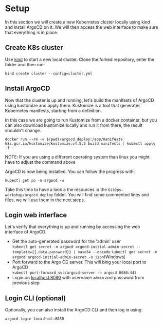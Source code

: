 # Setup

In this section we will create a new Kubernetes cluster locally using kind and install ArgoCD on it.
We will then access the web interface to make sure that everything is in place.

## Create K8s cluster

Use [kind](https://github.com/kubernetes-sigs/kind) to start a new local cluster.
Clone the forked repository, enter the folder and then run:

```
kind create cluster --config=cluster.yml
```

## Install ArgoCD

Now that the cluster is up and running, let's build the manifests of ArgoCD using kustomize and apply them.
Kustomize is a tool that generates Kubernetes manifests, starting from a definition.

In this case we are going to run Kustomize from a docker container, but you can also download kustomize locally and run it from there, the result shouldn't change.

```
docker run --rm -v $(pwd)/argocd_deploy:/app/manifests k8s.gcr.io/kustomize/kustomize:v4.5.3 build manifests | kubectl apply -f -
```

NOTE: If you are using a different operating system than linux you might have to adjust the command above

ArgoCD is now being installed. You can follow the progress with:

```
kubectl get po -n argocd -w
```

Take this time to have a look a the resources in the `GitOps-workshop/argocd_deploy` folder.
You will find some commented lines and files, we will use them in the next steps.

## Login web interface

Let's verify that everything is up and running by accessing the web interface of ArgoCD.

- Get the auto-generated password for the 'admin' user  
  `kubectl get secret -n argocd argocd-initial-admin-secret --template={{.data.password}} | base64 --decode`
  `kubectl get secret -n argocd argocd-initial-admin-secret -o json`(Windows)
- Port forward to the Argo CD server. This will bing your local port to ArgoCD  
  `kubectl port-forward svc/argocd-server -n argocd 8080:443`
- Login on [localhost:8080](http://localhost:8080) with username `admin` and password from previous step

## Login CLI (optional)

Optionally, you can also install the ArgoCD CLI and then log in using:

`argocd login localhost:8080`
